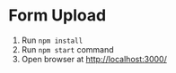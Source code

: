 # Form Upload

1. Run ```npm install```
2. Run ```npm start``` command
3. Open browser at [http://localhost:3000/](http://localhost:3000/)
